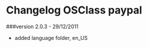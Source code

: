 Changelog OSClass paypal
========================

###version 2.0.3 - 29/12/2011

* added language folder, en_US

